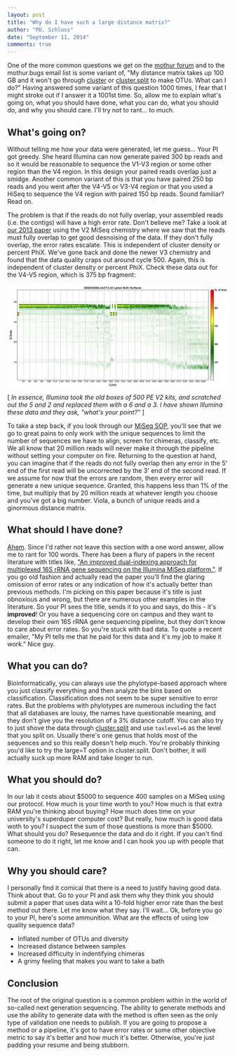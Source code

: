 ```yaml
---
layout: post
title: "Why do I have such a large distance matrix?"
author: "PD. Schloss"
date: "September 11, 2014"
comments: true
---
```


One of the more common questions we get on the [mothur forum](https://www.mothur.org/forum/) and to the mothur.bugs email list is some variant of, "My distance matrix takes up 100 GB and it won't go through [cluster](https://www.mothur.org/cluster) or [cluster.split](https://www.mothur.org/cluster.split) to make OTUs. What can I do?" Having answered some variant of this question 1000 times, I fear that I might stroke out if I answer it a 1001st time. So, allow me to explain what's going on, what you should have done, what you can do, what you should do, and why you should care. I'll try not to rant... to much.

## What's going on?
Without telling me how your data were generated, let me guess... Your PI got greedy. She heard Illumina can now generate paired 300 bp reads and so it would be reasonable to sequence the V1-V3 region or some other region than the V4 region. In this design your paired reads overlap just a smidge. Another common variant of this is that you have paired 250 bp reads and you went after the V4-V5 or V3-V4 region or that you used a HiSeq to sequence the V4 region with paired 150 bp reads. Sound familiar? Read on.

The problem is that if the reads do not fully overlap, your assembled reads (i.e. the contigs) will have a high error rate. Don't believe me? Take a look at [our 2013 paper](https://www.ncbi.nlm.nih.gov/pubmed/23793624) using the V2 MiSeq chemistry where we saw that the reads must fully overlap to get good desnoising of the data. If they don't fully overlap, the error rates escalate. This is independent of cluster density or percent PhiX. We've gone back and done the newer V3 chemistry and found that the data quality craps out around cycle 500. Again, this is independent of cluster density or percent PhiX. Check these data out for the V4-V5 region, which is 375 bp fragment:

<img src="/assets/img/qscores.jpg" style="margin:0px auto;display:block" width="700">

[ *In essence, Illumina took the old boxes of 500 PE V2 kits, and scratched out the 5 and 2 and replaced them with a 6 and a 3. I have shown Illumina these data and they ask, "what's your point?"* ]

To take a step back, if you look through our [MiSeq SOP](https://www.mothur.org/wiki/MiSeq_SOP), you'll see that we go to great pains to only work with the unique sequences to limit the number of sequences we have to align, screen for chimeras, classify, etc. We all know that 20 million reads will never make it through the pipeline without setting your computer on fire. Returning to the question at hand, you can imagine that if the reads do not fully overlap then any error in the 5' end of the first read will be uncorrected by the 3' end of the second read. If we assume for now that the errors are random, then every error will generate a new unique sequence. Granted, this happens less than 1% of the time, but multiply that by 20 million reads at whatever length you choose and you've got a big number. Viola, a bunch of unique reads and a ginormous distance matrix.


## What should I have done?
[Ahem](https://www.ncbi.nlm.nih.gov/pubmed/23793624). Since I'd rather not leave this section with a one word answer, allow me to rant for 100 words. There has been a flury of papers in the recent literature with titles like, ["An improved dual-indexing approach for multiplexed 16S rRNA gene sequencing on the Illumina MiSeq platform."](https://www.ncbi.nlm.nih.gov/pubmed/24558975). If you go old fashion and actually read the paper you'll find the glaring omission of error rates or any indication of how it's actually better than previous methods. I'm picking on this paper because it's title is just obnoxious and wrong, but there are numerous other examples in the literature. So your PI sees the title, sends it to you and says, do this - it's **improved**! Or you have a sequencing core on campus and they want to develop their own 16S rRNA gene sequencing pipeline, but they don't know to care about error rates. So you're stuck with bad data. To quote a recent emailer, "My PI tells me that he paid for this data and it's my job to make it work." Nice guy.


## What you can do?
Bioinformatically, you can always use the phylotype-based approach where you just classify everything and then analyze the bins based on classification. Classification does not seem to be super sensitive to error rates. But the problems with phylotypes are numerous including the fact that all databases are lousy, the names have questionable meaning, and they don't give you the resolution of a 3% distance cutoff. You can also try to just shove the data through [cluster.split](https://www.mothur.org/wiki/Cluster.split) and use `taxlevel=6` as the level that you split on. Usually there's one genus that holds most of the sequences and so this really doesn't help much. You're probably thinking you'd like to try the large=T option in cluster.split. Don't bother, it will actually suck up more RAM and take longer to run.


## What you should do?
In our lab it costs about $5000 to sequence 400 samples on a MiSeq using our protocol. How much is your time worth to you? How much is that extra RAM you're thinking about buying? How much does time on your university's superduper computer cost? But really, how much is good data woth to you? I suspect the sum of those questions is more than $5000. What should you do? Resequence the data and do it right. If you can't find someone to do it right, let me know and I can hook you up with people that can.


## Why you should care?
I personally find it comical that there is a need to justify having good data. Think about that. Go to your PI and ask them why they think you should submit a paper that uses data wiht a 10-fold higher error rate than the best method out there. Let me know what they say. I'll wait... Ok, before you go to your PI, here's some ammunition. What are the effects of using low quality sequence data?

* Inflated number of OTUs and diversity
* Increased distance between samples
* Increased difficulty in indentifying chimeras
* A grimy feeling that makes you want to take a bath


## Conclusion
The root of the original question is a common problem within in the world of so-called next generation sequencing. The ability to generate methods and use the ability to generate data with the method is often seen as the only type of validation one needs to publish. If you are going to propose a method or a pipeline, it's got to have error rates or some other objective metric to say it's better and how much it's better. Otherwise, you're just padding your resume and being stubborn.
